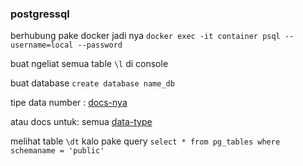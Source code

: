 ### postgressql
berhubung pake docker jadi nya `docker exec -it container psql --username=local --password`


buat ngeliat semua table `\l` di console

buat database `create database name_db`

tipe data number : [docs-nya](https://www.postgresql.org/docs/current/datatype-numeric.html)

atau docs untuk: semua [data-type](https://www.postgresql.org/docs/current/datatype.html)

melihat table `\dt` kalo pake query
`select * from pg_tables where schemaname = 'public'`